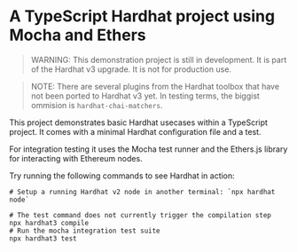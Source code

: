 # A TypeScript Hardhat project using Mocha and Ethers

> WARNING: This demonstration project is still in development. It is part of the Hardhat v3 upgrade. It is not for production use.

> NOTE: There are several plugins from the Hardhat toolbox that have not been ported to Hardhat v3 yet. In testing terms, the biggist ommision is `hardhat-chai-matchers`.

This project demonstrates basic Hardhat usecases within a TypeScript project. It comes with a minimal Hardhat configuration file and a test.

For integration testing it uses the Mocha test runner and the Ethers.js library for interacting with Ethereum nodes.

Try running the following commands to see Hardhat in action:

```shell
# Setup a running Hardhat v2 node in another terminal: `npx hardhat node`

# The test command does not currently trigger the compilation step
npx hardhat3 compile
# Run the mocha integration test suite
npx hardhat3 test
```

